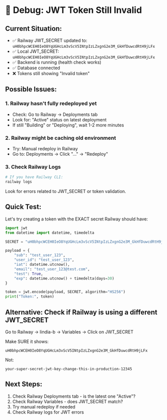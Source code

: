 # 🐛 Debug: JWT Token Still Invalid

## Current Situation:
- ✅ Railway JWT_SECRET updated to: `uH0bhpcWCEH0IeO8YqUGHcLm3vScV5INtpIzLZxgnG2e3M_GkHfDuwcdRtH9jLFx`
- ✅ Local JWT_SECRET: `uH0bhpcWCEH0IeO8YqUGHcLm3vScV5INtpIzLZxgnG2e3M_GkHfDuwcdRtH9jLFx`
- ✅ Backend is running (health check works)
- ✅ Database connected
- ❌ Tokens still showing "Invalid token"

## Possible Issues:

### 1. Railway hasn't fully redeployed yet
- Check: Go to Railway → Deployments tab
- Look for: "Active" status on latest deployment
- If still "Building" or "Deploying", wait 1-2 more minutes

### 2. Railway might be caching old environment
- Try: Manual redeploy in Railway
- Go to: Deployments → Click "..." → "Redeploy"

### 3. Check Railway Logs
```bash
# If you have Railway CLI:
railway logs
```

Look for errors related to JWT_SECRET or token validation.

## Quick Test:

Let's try creating a token with the EXACT secret Railway should have:

```python
import jwt
from datetime import datetime, timedelta

SECRET = "uH0bhpcWCEH0IeO8YqUGHcLm3vScV5INtpIzLZxgnG2e3M_GkHfDuwcdRtH9jLFx"

payload = {
    "sub": "test_user_123",
    "user_id": "test_user_123",
    "iat": datetime.utcnow(),
    "email": "test_user_123@test.com",
    "test": True,
    "exp": datetime.utcnow() + timedelta(days=30)
}

token = jwt.encode(payload, SECRET, algorithm="HS256")
print("Token:", token)
```

## Alternative: Check if Railway is using a different JWT_SECRET

Go to Railway → lindia-b → Variables → Click on JWT_SECRET

Make SURE it shows:
```
uH0bhpcWCEH0IeO8YqUGHcLm3vScV5INtpIzLZxgnG2e3M_GkHfDuwcdRtH9jLFx
```

Not:
```
your-super-secret-jwt-key-change-this-in-production-12345
```

## Next Steps:

1. Check Railway Deployments tab - is the latest one "Active"?
2. Check Railway Variables - does JWT_SECRET match?
3. Try manual redeploy if needed
4. Check Railway logs for JWT errors

